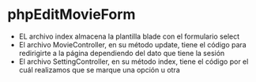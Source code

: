 # phpEditMovieForm

* EL archivo index almacena la plantilla blade con el formulario select
* El archivo MovieController, en su método update, tiene el código para redirigirte a la página dependiendo del dato que tiene la sesión
* El archivo SettingController, en su método index, tiene el código por el cuál realizamos que se marque una opción u otra
